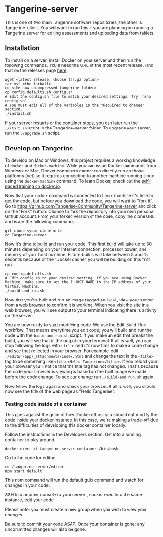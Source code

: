# Tangerine-server
This is one of two main Tangerine software repositories, the other is Tangerine-client. You will want to run this if you are planning on running a Tangerine server for editing assessments and uploading data from tablets.  

## Installation
To install on a server, install Docker on your server and then run the following commands. You'll need the URL of the most recent release. Find that on the releases page [here](https://github.com/Tangerine-Community/Tangerine-server/releases).
```
wget <latest release, choose tar.gz option>
tar xvf <the tarball>
cd <the now uncompressed tangerine folder>
cp config.defaults.sh config.sh
# Edit the config.sh file to match your desired settings. Try `nano config.sh`. 
# You must edit all of the variables in the "Required to change" section. 
./install.sh
```

If your server restarts or the container stops, you can later run the `./start.sh` script in the Tangerine-server folder. To upgrade your server, run the `./upgrade.sh` script. 

## Develop on Tangerine 
To develop on Mac or Windows, this project requires a working knowledge of `docker` and `docker-machine`. While you can issue Docker commands from Windows or Mac, Docker containers cannot run directly run on those platforms (yet) so it requires connecting to another machine running Linux using the `docker-machine` command. To learn Docker, check out the [self-paced training on docker.io](https://training.docker.com/self-paced-training). 

Now that your `docker` command is connected to Linux machine it's time to get the code, but before you download the code, you will want to "fork it". Go to https://github.com/Tangerine-Community/Tangerine-server and click on the "Fork" button. Choose to fork the repository into your own personal Github account. From your forked version of the code, copy the clone URL and issue the following commands.

```
git clone <your clone url>
cd Tangerine-server
```

Now it's time to build and run your code. This first build will take up to 30 minutes depending on your Internet connection, processor power, and memory of your host machine. Future builds will take between 5 and 15 seconds because of the "Docker cache" you will be building on this first run. 

```
cp config.defaults.sh
# Edit config.sh to your desired setting. If you are using Docker Machine, make sure to set the T_HOST_NAME to the IP address of your Virtual Machine.
./build-and-run.sh
```

Now that you've built and run an image tagged as `local`, view your server from a web browser to confirm it is working. When you visit the site in a web browser, you will see output to your terminal indicating there is activity on the server. 

You are now ready to start modifying code. We use the Edit-Build-Run workflow. That means everytime you edit code, you will build and run the code with the `build-and-run.sh` script. If you make an edit that breaks the build, you will see that in the output in your terminal. If all is well, you can stop following the logs with `ctrl-c` and it's now time to make a code change and see that reflected in your browser. For example, edit `./editor/app/_attachments/index.html` and change the text in the `<title>` tag to be something like `<title>Hello Tangerine</title>`. If you reload your your browser you'll notice that the title tag has not changed. That's because the code your browser is viewing is based on the built image we made before the code change. To see our change run `./build-and-run.sh` again. 

Now follow the logs again and check your browser. If all is well, you should now see the title of the web page as "Hello Tangerine".


### Testing code inside of a container 

This goes against the grain of how Docker ethos: you should not modify the code inside your docker instance. In this case, 
we're making a trade-off due to the difficulties of developing this docker container locally. 

Follow the instructions in the Developers section. Get into a running container to play around.

```
docker exec -it tangerine-server-container /bin/bash 
```

Go to the code for editor:

````
cd /tangerine-server/editor
npm start default

````

This npm command will run the default gulp command and watch for changes in your code. 

SSH into another console to your server , docker exec into the same instance, edit your code. 

Please note: you must create a new group when you wish to view your changes.

Be sure to commit your code ASAP. Once your container is gone; any uncommitted changes will also be gone.


